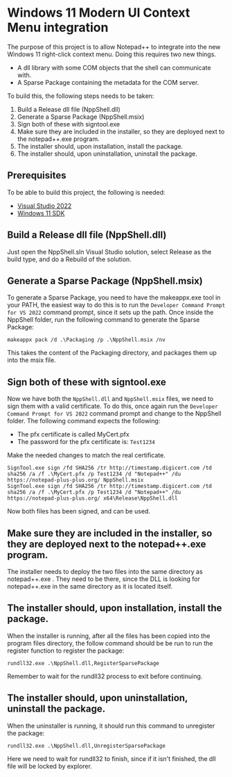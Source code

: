 # Windows 11 Modern UI Context Menu integration

The purpose of this project is to allow Notepad++ to integrate into the new Windows 11 right-click context menu.
Doing this requires two new things.

* A dll library with some COM objects that the shell can communicate with.
* A Sparse Package containing the metadata for the COM server.

To build this, the following steps needs to be taken:

1. Build a Release dll file (NppShell.dll)
2. Generate a Sparse Package (NppShell.msix)
3. Sign both of these with signtool.exe
4. Make sure they are included in the installer, so they are deployed next to the notepad++.exe program.
5. The installer should, upon installation, install the package.
6. The installer should, upon uninstallation, uninstall the package.

## Prerequisites

To be able to build this project, the following is needed:

* [Visual Studio 2022](https://visualstudio.microsoft.com/vs)
* [Windows 11 SDK](https://developer.microsoft.com/en-us/windows/downloads/windows-sdk)

## Build a Release dll file (NppShell.dll)
Just open the NppShell.sln Visual Studio solution, select Release as the build type, and do a Rebuild of the solution.

## Generate a Sparse Package (NppShell.msix)
To generate a Sparse Package, you need to have the makeappx.exe tool in your PATH, the easiest way to do this is to run the `Developer Command Prompt for VS 2022` command prompt, since it sets up the path.
Once inside the NppShell folder, run the following command to generate the Sparse Package:
```
makeappx pack /d .\Packaging /p .\NppShell.msix /nv
```
This takes the content of the Packaging directory, and packages them up into the msix file.

## Sign both of these with signtool.exe
Now we have both the `NppShell.dll` and `NppShell.msix` files, we need to sign them with a valid certificate.
To do this, once again run the `Developer Command Prompt for VS 2022` command prompt and change to the NppShell folder.
The following command expects the following:
* The pfx certificate is called MyCert.pfx
* The password for the pfx certificate is: `Test1234`

Make the needed changes to match the real certificate.
```
SignTool.exe sign /fd SHA256 /tr http://timestamp.digicert.com /td sha256 /a /f .\MyCert.pfx /p Test1234 /d "Notepad++" /du https://notepad-plus-plus.org/ NppShell.msix
SignTool.exe sign /fd SHA256 /tr http://timestamp.digicert.com /td sha256 /a /f .\MyCert.pfx /p Test1234 /d "Notepad++" /du https://notepad-plus-plus.org/ x64\Release\NppShell.dll
```
Now both files has been signed, and can be used.

## Make sure they are included in the installer, so they are deployed next to the notepad++.exe program.
The installer needs to deploy the two files into the same directory as notepad++.exe .
They need to be there, since the DLL is looking for notepad++.exe in the same directory as it is located itself.

## The installer should, upon installation, install the package.
When the installer is running, after all the files has been copied into the program files directory, the follow command should be be run to run the register function to register the package:
```
rundll32.exe .\NppShell.dll,RegisterSparsePackage
```

Remember to wait for the rundll32 process to exit before continuing.

## The installer should, upon uninstallation, uninstall the package.
When the uninstaller is running, it should run this command to unregister the package:
```
rundll32.exe .\NppShell.dll,UnregisterSparsePackage
```

Here we need to wait for rundll32 to finish, since if it isn't finished, the dll file will be locked by explorer.
